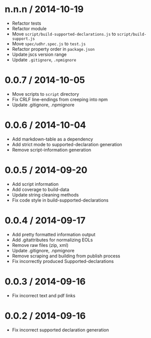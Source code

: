 
n.n.n / 2014-10-19
==================

 * Refactor tests
 * Refactor module
 * Move `script/build-supported-declarations.js` to `script/build-support.js`
 * Move `spec/udhr.spec.js` to `test.js`
 * Refactor property order in `package.json`
 * Update jscs version range
 * Update `.gitignore`, `.npmignore`

0.0.7 / 2014-10-05
==================

 * Move scripts to `script` directory
 * Fix CRLF line-endings from creeping into npm
 * Update .gitignore, .npmignore

0.0.6 / 2014-10-04
==================

 * Add markdown-table as a dependency
 * Add strict mode to supported-declaration generation
 * Remove script-information generation

0.0.5 / 2014-09-20
==================

 * Add script information
 * Add coverage to build-data
 * Update string cleaning methods
 * Fix code style in build-supported-declarations

0.0.4 / 2014-09-17
==================

 * Add pretty formatted information output
 * Add .gitattributes for normalizing EOLs
 * Remove raw files (zip, xml)
 * Update .gitignore, .npmignore
 * Remove scraping and building from publish process
 * Fix incorrectly produced Supported-declarations

0.0.3 / 2014-09-16
==================

 * Fix incorrect text and pdf links

0.0.2 / 2014-09-16
==================

 * Fix incorrect supported declaration generation
